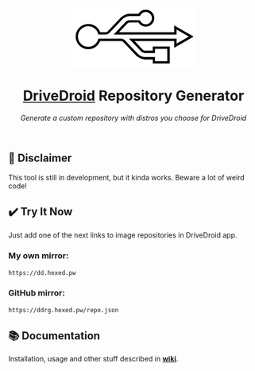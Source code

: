 <br>
<p align="center">
  <img src="./src/website/root/assets/logo.svg" width="250" alt="">
</p>
  <h1 align="center">
    <a href="https://www.drivedroid.io/">DriveDroid</a> Repository Generator
  </h1>
  <p align="center">
    <i>Generate a custom repository with distros you choose for DriveDroid</i>
  </p>
</p>
<br>

## 🚧 Disclaimer

This tool is still in development, but it kinda works. Beware a lot of weird code! 

## ✔️ Try It Now

Just add one of the next links to image repositories in DriveDroid app.

### My own mirror:
```
https://dd.hexed.pw
```

### GitHub mirror:
```
https://ddrg.hexed.pw/repo.json
```

## 📚 Documentation

Installation, usage and other stuff described in **[wiki](https://github.com/flameshikari/ddrg/wiki)**.

